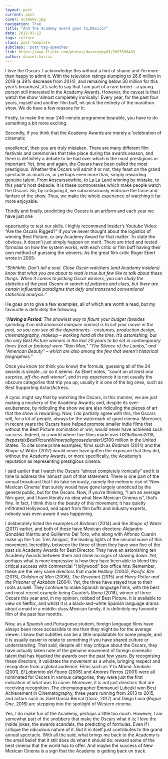 ```yaml
---
layout: post
current: post
cover: academy.jpg
navigation: True
title: "And the Academy Award goes to…Mexico?"
date: 2019-03-22
tags: culture
class: post-template
subclass: 'post tag-speeches'
link: https://www.flickr.com/photos/daverugby83/3893586483
author: daniel.harris
---
```

I love the Oscars. I acknowledge this without a hint of shame and I’m more than happy to admit it. With the television ratings slumping to 26.6 million in 2018 (a 39% decrease from 2014), and remaining below 30 million for this year’s broadcast, it’s safe to say that I am part of a rare breed – a young person still interested in the Academy Awards. However, the caveat is that I watch the show ‘almost completely ironically’. Every year, for the past four years, myself and another film buff, nit-pick the entirety of the marathon show. We do have a few reasons for it:

  

Firstly, to make the near 240-minute programme bearable, you have to do something a bit more exciting.

  

Secondly, if you think that the Academy Awards are merely a ‘celebration of cinematic

excellence’, then you are truly mistaken. There are many different film festivals and ceremonies that take place during the awards season, and there is definitely a debate to be had over which is the most prestigious or important. Yet, time and again, the Oscars have been called the most prestigious. Whether the Oscars will admit it or not, they feast on the grand spectacle as much as, or perhaps even more than, simply rewarding genuine talent. From #oscarssowhite, to La La Land winning by mistake, to this year’s host debacle. It is these controversies which make people watch the Oscars. So, by critiquing it, we subconsciously embrace the farce and fanfare of the show. Thus, we make the whole experience of watching it far more enjoyable.

  

Thirdly and finally, predicting the Oscars is an artform and each year we have just one

opportunity to test our skills. I highly recommend Insider’s Youtube Video: “Are the Oscars Rigged?” if you’ve never thought about the logistics of winning Best Picture, or any Academy Award for that matter. To state the obvious, it doesn’t just simply happen on merit. There are tried and tested formulas on how the system works, with each critic or film buff having their own method of guessing the winners. As the great film critic Roger Ebert wrote in 2005:

  

*“Shhhhhh. Don't tell a soul. Close Oscar-watchers (and Academy insiders) know that what you are about to read is true but few like to talk about these things. When it comes to picking Oscar winners, you can study the statistics of the past Oscars in search of patterns and clues, but there are certain influential paradigms that defy and transcend conventional statistical analysis.”*

  

He goes on to give a few examples, all of which are worth a read, but my favourite is definitely the following:

  

*“**Having a Period**: The showiest way to flaunt your budget (besides spending it on astronomical marquee names) is to set your movie in the past, so you can see all the departments – costumes, production design, cinematography, makeup – working hard all the time. It’s astonishing, but the only Best Picture winners in the last 20 years to be set in contemporary times (real or fantasy) were "Rain Man," "The Silence of the Lambs," and "American Beauty" – which are also among the few that weren’t historical biographies.”*

  

Once you know (or think you know) the formula, guessing all of the 24 awards is simple…or so it seems. As Ebert notes, “*count on at least one surprise, off-the-wall winner*”, and in my experience it is not usually the obscure categories that trip you up, usually it is one of the big ones, such as Best Supporting Actor/Actress.

  

A cynic might say that by watching the Oscars, in this manner, we are just making a mockery of the Academy Awards; and, despite its over-exuberance, by ridiculing the show we are also ridiculing the pieces of art that the show is rewarding. Now, I do partially agree with this; the Oscars will, for a lot of people, always be the watermark of good cinema. Moreover, in recent years the Oscars have helped promote smaller indie films that without the Best Picture nomination or win, would never have achieved such success. Indeed, in a world where five films made over US$1 billion in 2018, the past six Best Picture Winners all grossed under US$100 million in the United States. To cite some prime examples, films such as *Birdman* (2014) and the *Shape of Water* (2017) would never have gotten the exposure that they did, without the Academy Awards, or more specifically, the Academy’s reputation as representing prestigious cinema.

  

I said earlier that I watch the Oscars “almost completely ironically” and it is time to address the ‘almost’ part of that statement. There is one part of the annual broadcast that I do take seriously, namely the meteoric rise of ‘New Mexican Cinema’ that surely would have gone largely unnoticed by the general public, but for the Oscars. Now, if you’re thinking, “I am an average film-goer, and I have literally no idea what New Mexican Cinema is”, that’s fine. In fact, I think this is the beauty of this movement; it has quietly infiltrated Hollywood, and apart from film buffs and industry experts, nobody was even aware it was happening.

  

I deliberately listed the examples of *Birdman* (2014) and the *Shape of Water* (2017) earlier, and both of these have Mexican directors: Alejandro González Iñárritu and Guillermo Del Toro, who along with Alfonso Cuarón make up the ‘Los Tres Amigos’, the leading lights of the second wave of this movement. Incredibly, between the three of them they have won five of the past six Academy Awards for Best Director. They have an astonishing ten Academy Awards between them and show no signs of slowing down. Yet, perhaps what is more impressive is how they have been able to blend this critical success with commercial “Hollywood” box office hits. Remember, these are the very same directors that made *Hellboy* (2004), *Pacific Rim* (2013), *Children of Men* (2006), *The Revenant* (2015) and *Harry Potter and the Prisoner of Azkaban* (2004). Yet, the three have stayed true to their roots as well. They continue to make Spanish language films, with the best and most recent example being Cuarón’s *Roma* (2018), winner of three Oscars this year and, in my opinion, robbed of Best Picture. It is available to view on Netflix, and whilst it is a black-and-white Spanish language drama about a maid in a middle-class Mexican family, it is definitely my favourite film of the past few months.

  

Now, as a Spanish and Portuguese student, foreign language films have always been more accessible to me than they might be for the average viewer. I know that subtitles can be a little unpalatable for some people, and it is usually easier to relate to something if you have shared culture or understanding. That said, despite all I may critique about the Oscars, they have actually taken note of the genuine movement of foreign cinematic talent that has hijacked the awards over the past few years. By recognising these directors, it validates the movement as a whole, bringing respect and recognition from a global audience. Films such as *Y tu Mamá También* (2001), *El Laberinto del Fauno* (2006) and *Amores Perros* (2001) were all nominated for Oscars in various categories; they were just the first indication of what was to come. Moreover, it is not just directors that are receiving recognition. The cinematographer Emmanuel Lubezki won Best Achievement in Cinematography, three years running from 2013 to 2015, and actors such as Gael García Bernal (*Coco*, 2017) and Diego Luna (*Rogue One*, 2016) are stepping into the spotlight of Western cinema.

  

Yes, I do make fun of the Academy, perhaps a little too much. However, I am somewhat part of the snobbery that make the Oscars what it is; I love the inside jokes, the awards scandals, the predicting of formulas. Even if I critique the ridiculous nature of it. But it in itself just contributes to the grand annual spectacle. With all the said, what brings me back to the Academy is the small belief that it still does do what it should do: reward some of the best cinema that the world has to offer. And maybe the success of New Mexican Cinema is a sign that the Academy is getting back on track.


